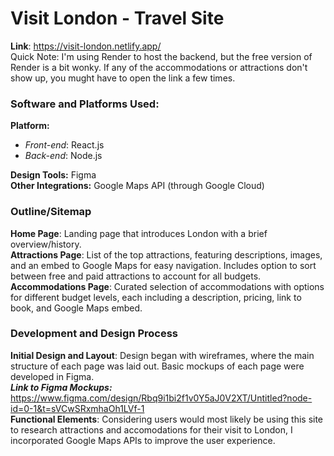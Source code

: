 # Visit London - Travel Site

**Link**: https://visit-london.netlify.app/ <br>
Quick Note: I'm using Render to host the backend, but the free version of Render is a bit wonky. If any of the accommodations or attractions don't show up, you mught have to open the link a few times.

### Software and Platforms Used:
**Platform:**
  - _Front-end_: React.js
  - _Back-end_: Node.js<br>
  
**Design Tools:** Figma<br>
**Other Integrations:** Google Maps API (through Google Cloud)

### Outline/Sitemap

**Home Page**: Landing page that introduces London with a brief overview/history.<br>
**Attractions Page**: List of the top attractions, featuring descriptions, images, and an embed to Google Maps for easy navigation. Includes option to sort between free and paid attractions to account for all budgets.<br>
**Accommodations Page**: Curated selection of accommodations with options for different budget levels, each including a description, pricing, link to book, and Google Maps embed.

### Development and Design Process
**Initial Design and Layout**: Design began with wireframes, where the main structure of each page was laid out. Basic mockups of each page were developed in Figma.<br>
_**Link to Figma Mockups:**_ https://www.figma.com/design/Rbq9i1bi2f1v0Y5aJ0V2XT/Untitled?node-id=0-1&t=sVCwSRxmhaOh1LVf-1<br>
**Functional Elements**: Considering users would most likely be using this site to research attractions and accomodations for their visit to London, I incorporated Google Maps APIs to improve the user experience.
